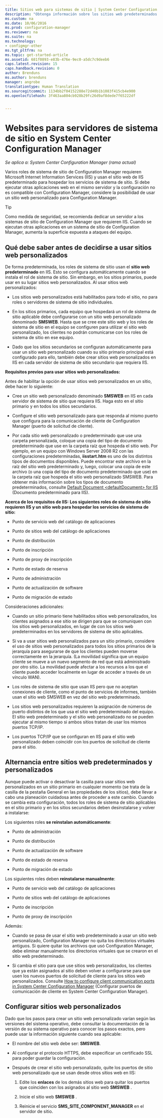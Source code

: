 ```yaml
---
title: Sitios web para sistemas de sitio | System Center Configuration Manager
description: "Obtenga información sobre los sitios web predeterminados y personalizados para servidores de sistema de sitio en System Center Configuration Manager."
ms.custom: na
ms.date: 10/06/2016
ms.prod: configuration-manager
ms.reviewer: na
ms.suite: na
ms.technology:
- configmgr-other
ms.tgt_pltfrm: na
ms.topic: get-started-article
ms.assetid: 681f0893-e83b-476e-9ec0-a5dc7c9deeb6
caps.latest.revision: 15
caps.handback.revision: 0
author: Brenduns
ms.author: brenduns
manager: angrobe
translationtype: Human Translation
ms.sourcegitcommit: 1134bb2f04152288e72d40b1b1083f415cb4e900
ms.openlocfilehash: 3f463aa804cb928b29fc26d9af8dede7f65222df


---
```

# <a name="websites-for-site-system-servers-in-system-center-configuration-manager"></a>Websites para servidores de sistema de sitio en System Center Configuration Manager

*Se aplica a: System Center Configuration Manager (rama actual)*

Varios roles de sistema de sitio de Configuration Manager requieren Microsoft Internet Information Services (IIS) y usan el sitio web de IIS predeterminado para hospedar los servicios de sistema de sitio. Si debe ejecutar otras aplicaciones web en el mismo servidor y la configuración no es compatible con Configuration Manager, considere la posibilidad de usar un sitio web personalizado para Configuration Manager.  

> [!TIP]  
>  Como medida de seguridad, se recomienda dedicar un servidor a los sistemas de sitio de Configuration Manager que requieren IIS. Cuando se ejecutan otras aplicaciones en un sistema de sitio de Configuration Manager, aumenta la superficie expuesta a ataques del equipo.  




##  <a name="a-namebkmkwhat2knowa-what-to-know-before-choosing-to-use-custom-websites"></a><a name="BKMK_What2Know"></a> Qué debe saber antes de decidirse a usar sitios web personalizados  
 De forma predeterminada, los roles de sistema de sitio usan el **sitio web predeterminado** en IIS. Esto se configura automáticamente cuando se instala el rol de sistema de sitio. Sin embargo, en los sitios primarios, puede usar en su lugar sitios web personalizados. Al usar sitios web personalizados:  

-   Los sitios web personalizados está habilitados para todo el sitio, no para roles o servidores de sistema de sitio individuales.  

-   En los sitios primarios, cada equipo que hospedará un rol de sistema de sitio aplicable debe configurarse con un sitio web personalizado denominado **SMSWEB**. Hasta que se cree este sitio web y los roles de sistema de sitio en el equipo se configuren para utilizar el sitio web personalizado, los clientes no podrán comunicarse con los roles de sistema de sitio en ese equipo.  

-   Dado que los sitios secundarios se configuran automáticamente para usar un sitio web personalizado cuando su sitio primario principal está configurado para ello, también debe crear sitios web personalizados en IIS en cada servidor de sistema de sitio secundario que requiera IIS.  


  **Requisitos previos para usar sitios web personalizados:**  

 Antes de habilitar la opción de usar sitios web personalizados en un sitio, debe hacer lo siguiente:  

-   Cree un sitio web personalizado denominado **SMSWEB** en IIS en cada servidor de sistema de sitio que requiera IIS. Haga esto en el sitio primario y en todos los sitios secundarios.  

-   Configure el sitio web personalizado para que responda al mismo puerto que configura para la comunicación de cliente de Configuration Manager (puerto de solicitud de cliente).  

-   Por cada sitio web personalizado o predeterminado que use una carpeta personalizada, coloque una copia del tipo de documento predeterminado que use en la carpeta raíz que hospeda el sitio web. Por ejemplo, en un equipo con Windows Server 2008 R2 con las configuraciones predeterminadas, **iisstart.htm** es uno de los distintos tipos de documentos disponibles. Puede encontrar este archivo en la raíz del sitio web predeterminado y, luego, colocar una copia de este archivo (o una copia del tipo de documento predeterminado que use) en la carpeta raíz que hospeda el sitio web personalizado SMSWEB. Para obtener más información sobre los tipos de documento predeterminados, consulte [Default Document &lt;defaultDocument\> for IIS](http://www.iis.net/configreference/system.webserver/defaultdocument) (Documento predeterminado <documentoPredeterminado> para IIS).  

**Acerca de los requisitos de IIS:**
**Los siguientes roles de sistema de sitio requieren IIS y un sitio web para hospedar los servicios de sistema de sitio:**  

-   Punto de servicio web del catálogo de aplicaciones  

-   Punto de sitios web del catálogo de aplicaciones  

-   Punto de distribución  

-   Punto de inscripción  

-   Punto de proxy de inscripción  

-   Punto de estado de reserva  

-   Punto de administración  

-   Punto de actualización de software  

-   Punto de migración de estado  

Consideraciones adicionales:  

-   Cuando un sitio primario tiene habilitados sitios web personalizados, los clientes asignados a ese sitio se dirigen para que se comuniquen con los sitios web personalizados, en lugar de con los sitios web predeterminados en los servidores de sistema de sitio aplicables.  

-   Si va a usar sitios web personalizados para un sitio primario, considere el uso de sitios web personalizados para todos los sitios primarios de la jerarquía para asegurarse de que los clientes pueden moverse correctamente en la jerarquía. (La movilidad significa que un equipo cliente se mueve a un nuevo segmento de red que está administrado por otro sitio. La movilidad puede afectar a los recursos a los que el cliente puede acceder localmente en lugar de acceder a través de un vínculo WAN).  

-   Los roles de sistema de sitio que usan IIS pero que no aceptan conexiones de cliente, como el punto de servicios de informes, también usan el sitio web SMSWEB en vez del sitio web predeterminado.  

-   Los sitios web personalizados requieren la asignación de números de puerto distintos de los que usa el sitio web predeterminado del equipo. El sitio web predeterminado y el sitio web personalizado no se pueden ejecutar al mismo tiempo si ambos sitios tratan de usar los mismos puertos TCP/IP.  

-   Los puertos TCP/IP que se configuran en IIS para el sitio web personalizado deben coincidir con los puertos de solicitud de cliente para el sitio.  

## <a name="switching-between-default-and-custom-websites"></a>Alternancia entre sitios web predeterminados y personalizados  
Aunque puede activar o desactivar la casilla para usar sitios web personalizados en un sitio primario en cualquier momento (se trata de la casilla de la pestaña General en las propiedades de los sitios), debe llevar a cabo una planeación cuidadosa antes de proceder a este cambio. Cuando se cambia esta configuración, todos los roles de sistema de sitio aplicables en el sitio primario y en los sitios secundarios deben desinstalarse y volver a instalarse:  

Los siguientes roles **se reinstalan automáticamente**:  

-   Punto de administración  

-   Punto de distribución  

-   Punto de actualización de software  

-   Punto de estado de reserva  

-   Punto de migración de estado  

Los siguientes roles deben **reinstalarse manualmente**:  

-   Punto de servicio web del catálogo de aplicaciones  

-   Punto de sitios web del catálogo de aplicaciones  

-   Punto de inscripción  

-   Punto de proxy de inscripción  

Además:  

-   Cuando se pasa de usar el sitio web predeterminado a usar un sitio web personalizado, Configuration Manager no quita los directorios virtuales antiguos. Si quiere quitar los archivos que usó Configuration Manager, debe eliminar manualmente los directorios virtuales que se crearon en el sitio web predeterminado.  

-   Si cambia el sitio para que use sitios web personalizados, los clientes que ya están asignados al sitio deben volver a configurarse para que usen los nuevos puertos de solicitud de cliente para los sitios web personalizados. Consulte [How to configure client communication ports in System Center Configuration Manager](../../../core/clients/deploy/configure-client-communication-ports.md) (Configurar puertos de comunicación de cliente en System Center Configuration Manager).  

## <a name="configure-custom-websites"></a>Configurar sitios web personalizados  
Dado que los pasos para crear un sitio web personalizado varían según las versiones del sistema operativo, debe consultar la documentación de la versión de su sistema operativo para conocer los pasos exactos, pero puede usar la información siguiente cuando sea aplicable:  

-   El nombre del sitio web debe ser: **SMSWEB**.  

-   Al configurar el protocolo HTTPS, debe especificar un certificado SSL para poder guardar la configuración.  

-   Después de crear el sitio web personalizado, quite los puertos de sitio web personalizado que se usan desde otros sitios web en IIS:  

    1.  Edite los **enlaces** de los demás sitios web para quitar los puertos que coinciden con los asignados al sitio web **SMSWEB** .  

    2.  Inicie el sitio web **SMSWEB** .  

    3.  Reinicie el servicio **SMS_SITE_COMPONENT_MANAGER** en el servidor de sitio.  



<!--HONumber=Nov16_HO1-->



